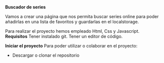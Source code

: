 **Buscador de series**

Vamos a crear una página que nos permita buscar series online para poder añadirlas en una lista de favoritos y guardarlas en el localstorage.

Para realizar el proyecto hemos empleado Html, Css y Javascript.
**Requisitos**
Tener instalado git.
Tener un editor de código.

**Iniciar el proyecto**
Para poder utilizar o colaborar en el proyecto:
 - Descargar o clonar el repositorio
 

